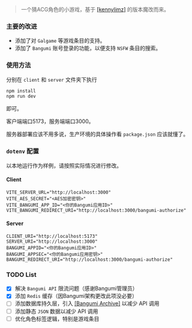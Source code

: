 > 一个猜ACG角色的小游戏，基于 [[kennylimz]](https://github.com/kennylimz/anime-character-guessr) 的版本魔改而来。

### 主要的改进

- 添加了对 `Galgame` 等游戏条目的支持。
- 添加了 `Bangumi` 账号登录的功能，以便支持 `NSFW` 条目的搜索。

### 使用方法

分别在 `client` 和 `server` 文件夹下执行

```sh
npm install
npm run dev
```

即可。

客户端端口5173，服务端端口3000。

服务器部署应该不用多说，生产环境的具体操作看 `package.json` 应该就懂了。

### `dotenv` 配置

以本地运行作为样例，请按照实际情况进行修改。

#### Client

```dotenv
VITE_SERVER_URL="http://localhost:3000"
VITE_AES_SECRET="<AES加密密钥>"
VITE_BANGUMI_APP_ID="<你的Bangumi应用ID>"
VITE_BANGUMI_REDIRECT_URI="http://localhost:3000/bangumi-authorize"
```

#### Server

```dotenv
CLIENT_URI="http://localhost:5173"
SERVER_URI="http://localhost:3000"
BANGUMI_APPID="<你的Bangumi应用ID>"
BANGUMI_APPSEC="<你的Bangumi应用密钥>"
BANGUMI_REDIRECT_URI="http://localhost:3000/bangumi-authorize"
```

### TODO List

- [x] 解决 `Bangumi API` 限流问题（感谢Bangumi管理员）
- [x] 添加 `Redis` 缓存（因Bangumi架构更改此项没必要）
- [ ] 添加数据库持久层，引入 [[Bangumi Archive]](https://github.com/bangumi/archive) 以减少 API 调用
- [ ] 添加静态 `JSON` 数据以减少 API 调用
- [ ] 优化角色标签逻辑，特别是游戏条目
